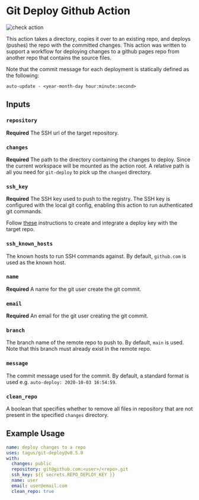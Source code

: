 # Git Deploy Github Action

![check action](https://github.com/tagus/git-deploy/workflows/check%20action/badge.svg?branch=main)

This action takes a directory, copies it over to an existing repo, and deploys (pushes) the repo
with the committed changes. This action was written to support a workflow for deploying changes
to a github pages repo from another repo that contains the source files.

Note that the commit message for each deployment is statically defined as the following:

```
auto-update - <year-month-day hour:minute:second>
```

## Inputs

### `repository`

**Required** The SSH url of the target repository.

### `changes`

**Required** The path to the directory containing the changes to deploy. Since
the current workspace will be mounted as the action root. A relative path is all
you need for `git-deploy` to pick up the `changed` directory.

### `ssh_key`

**Required** The SSH key used to push to the registry. The SSH key is
configured with the local git config, enabling this action to run
authenticated git commands.

Follow [these](https://developer.github.com/v3/guides/managing-deploy-keys/#deploy-keys)
instructions to create and integrate a deploy key with the target repo.

### `ssh_known_hosts`

The known hosts to run SSH commands against. By default, `github.com` is used
as the known host.

### `name`

**Required** A name for the git user create the git commit.

### `email`

**Required** An email for the git user creating the git commit.

### `branch`

The branch name of the remote repo to push to. By default, `main` is used.
Note that this branch must already exist in the remote repo.

### `message`

The commit message used for the commit. By default, a standard format is used
e.g. `auto-deploy: 2020-10-03 16:54:59`.

### `clean_repo`

A boolean that specifies whether to remove all files in repository that are not present
in the specified `changes` directory.

## Example Usage

```yaml
name: deploy changes to a repo
uses: tagus/git-deploy@v0.5.0
with:
  changes: public
  repository: git@github.com:<user>/<repo>.git
  ssh_key: ${{ secrets.REPO_DEPLOY_KEY }}
  name: user
  email: user@email.com
  clean_repo: true
```
